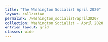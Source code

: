 ```yaml
---
title: "The Washington Socialist April 2020"
layout: collection
permalink: /washington_socialist/april2020/
collection: Washington Socialist - April 2020
entries_layout: grid
classes: wide
---
```

